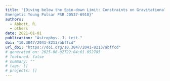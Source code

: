 ```yaml
---
title: "{Diving below the Spin-down Limit: Constraints on Gravitational Waves from the
Energetic Young Pulsar PSR J0537-6910}"
authors:
  - Abbott, R.
  - others
date: 2021-01-01
publication: "Astrophys. J. Lett."
doi: "10.3847/2041-8213/abffcd"
url_doi: "https://doi.org/10.3847/2041-8213/abffcd"
# generated_on: 2025-06-02T22:04:01.052785
# featured: false
# summary: ""
# tags: []
# projects: []
---
```

